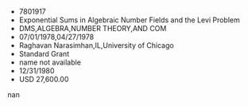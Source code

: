 
* 7801917
* Exponential Sums in Algebraic Number Fields and the Levi Problem
* DMS,ALGEBRA,NUMBER THEORY,AND COM
* 07/01/1978,04/27/1978
* Raghavan Narasimhan,IL,University of Chicago
* Standard Grant
*   name not available
* 12/31/1980
* USD 27,600.00

nan

